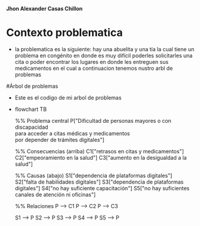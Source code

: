 **Jhon Alexander Casas Chillon**

# Contexto problematica 

* la problematica es la siguiente: hay una abuelita y una tía la cual tiene un problema en congénito en donde es muy difícil poderles solicitarles una cita o poder encontrar los lugares en donde les entreguen sus medicamentos en el cual a continuacion tenemos nustro arbl de problemas 

#Árbol de problemas 

* Este es el codigo de mi arbol de problemas
* flowchart TB

    %% Problema central
    P["Dificultad de personas mayores o con discapacidad<br>para acceder a citas médicas y medicamentos<br>por depender de trámites digitales"]

    %% Consecuencias (arriba)
    C1["retrasos en citas y medicamentos"]
    C2["empeoramiento en la salud"]
    C3["aumento en la desigualdad a la salud"]

    %% Causas (abajo)
    S1["dependencia de plataformas digitales"]
    S2["falta de habilidades digitales"]
    S3["dependencia de plataformas digitales"]
    S4["no hay suficiente capacitación"]
    S5["no hay suficientes canales de atención ni oficinas"]

    %% Relaciones
    P --> C1
    P --> C2
    P --> C3

    S1 --> P
    S2 --> P
    S3 --> P
    S4 --> P
    S5 --> P



